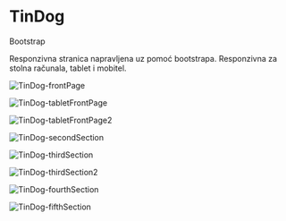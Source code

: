 # TinDog
Bootstrap 

Responzivna stranica napravljena uz pomoć bootstrapa. Responzivna za stolna računala, tablet i mobitel.

![TinDog-frontPage](https://user-images.githubusercontent.com/85894362/131662184-0898928f-7aa4-4744-9f2b-797a922339db.png)

![TinDog-tabletFrontPage](https://user-images.githubusercontent.com/85894362/131662236-2e2f352f-c19f-4158-93e4-750fba055a34.png)

![TinDog-tabletFrontPage2](https://user-images.githubusercontent.com/85894362/131662256-3763722a-3234-4a50-a3aa-3636cf3c0a3d.png)

![TinDog-secondSection](https://user-images.githubusercontent.com/85894362/131662324-50e32333-6878-404b-9c0f-8db24ecdc472.png)

![TinDog-thirdSection](https://user-images.githubusercontent.com/85894362/131662352-4d1f6e54-42ab-4d8e-9fe1-caca0e56834e.png)

![TinDog-thirdSection2](https://user-images.githubusercontent.com/85894362/131662379-f0ddb5de-184c-4e38-b12a-807596f23c0a.png)

![TinDog-fourthSection](https://user-images.githubusercontent.com/85894362/131662403-74f28a08-2328-43fb-8019-7ad0f4d419b6.png)

![TinDog-fifthSection](https://user-images.githubusercontent.com/85894362/131662419-68c215a0-ac4d-4ad1-af53-399eaf25b5e4.png)
